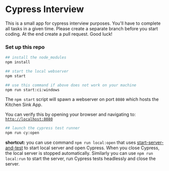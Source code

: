 # Cypress Interview

This is a small app for cypress interview purposes. You'll have to complete all tasks in a given time.
Please create a separate branch before you start coding.
At the end create a pull request.
Good luck!

### Set up this repo
```bash
## install the node_modules
npm install

## start the local webserver
npm start

## use this command if above does not work on your machine
npm run start:ci:windows
```

The `npm start` script will spawn a webserver on port `8080` which hosts the Kitchen Sink App.

You can verify this by opening your browser and navigating to: [`http://localhost:8080`](http://localhost:8080)

```bash
## launch the cypress test runner
npm run cy:open
```

**shortcut:** you can use command `npm run local:open` that uses [start-server-and-test](https://github.com/bahmutov/start-server-and-test) to start local server and open Cypress. When you close Cypress, the local server is stopped automatically. Similarly you can use `npm run local:run` to start the server, run Cypress tests headlessly and close the server.
